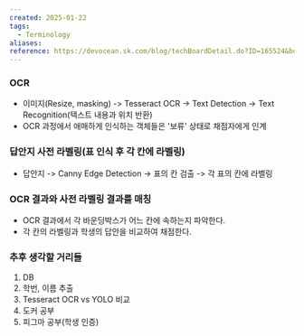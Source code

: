 ```yaml
---
created: 2025-01-22
tags:
  - Terminology
aliases: 
reference: https://devocean.sk.com/blog/techBoardDetail.do?ID=165524&boardType=techBlog
---
```

### OCR
- 이미지(Resize, masking) -> Tesseract OCR -> Text Detection -> Text Recognition(텍스트 내용과 위치 반환)
- OCR 과정에서 애매하게 인식하는 객체들은 '보류' 상태로 채점자에게 인계


### 답안지 사전 라벨링(표 인식 후 각 칸에 라벨링)
- 답안지 -> Canny Edge Detection -> 표의 칸 검출 -> 각 표의 칸에 라벨링


### OCR 결과와 사전 라벨링 결과를 매칭
- OCR 결과에서 각 바운딩박스가 어느 칸에 속하는지 파악한다.
- 각 칸의 라벨링과 학생의 답안을 비교하여 채점한다.


### 추후 생각할 거리들
1. DB
2. 학번, 이름 추출
3. Tesseract OCR vs YOLO 비교
4. 도커 공부
5. 피그마 공부(학생 인증)

